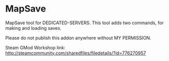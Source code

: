 # MapSave

MapSave tool for DEDICATED-SERVERS. 
This tool adds two commands, for making and loading saves. 

Please do not publish this addon anywhere without MY PERMISSION.

Steam GMod Workshop link:
http://steamcommunity.com/sharedfiles/filedetails/?id=776270957
